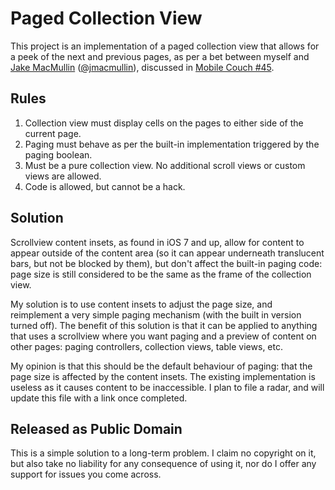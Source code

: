 # Paged Collection View

This project is an implementation of a paged collection view that allows for a peek of the next and previous pages, as per a bet between myself and [Jake MacMullin](https://github.com/jmacmullin) ([@jmacmullin](https://twitter.com/jmacmullin)), discussed in [Mobile Couch #45](http://mobilecouch.co/45).

## Rules

1. Collection view must display cells on the pages to either side of the current page.
2. Paging must behave as per the built-in implementation triggered by the paging boolean.
3. Must be a pure collection view. No additional scroll views or custom views are allowed.
4. Code is allowed, but cannot be a hack.

## Solution

Scrollview content insets, as found in iOS 7 and up, allow for content to appear outside of the content area (so it can appear underneath translucent bars, but not be blocked by them), but don't affect the built-in paging code: page size is still considered to be the same as the frame of the collection view.

My solution is to use content insets to adjust the page size, and reimplement a very simple paging mechanism (with the built in version turned off). The benefit of this solution is that it can be applied to anything that uses a scrollview where you want paging and a preview of content on other pages: paging controllers, collection views, table views, etc.

My opinion is that this should be the default behaviour of paging: that the page size is affected by the content insets. The existing implementation is useless as it causes content to be inaccessible. I plan to file a radar, and will update this file with a link once completed.

## Released as Public Domain

This is a simple solution to a long-term problem. I claim no copyright on it, but also take no liability for any consequence of using it, nor do I offer any support for issues you come across.
